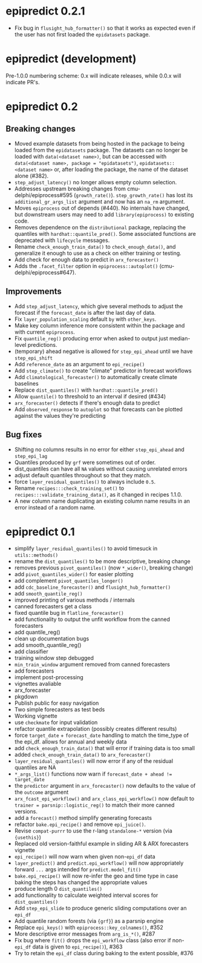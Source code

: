 # epipredict 0.2.1

- Fix bug in `flusight_hub_formatter()` so that it works as expected even if the user has not first loaded the `epidatasets` package.

# epipredict (development)

Pre-1.0.0 numbering scheme: 0.x will indicate releases, while 0.0.x will indicate PR's.

# epipredict 0.2

## Breaking changes

- Moved example datasets from being hosted in the package to being loaded
  from the `epidatasets` package. The datasets can no longer be loaded with
  `data(<dataset name>)`, but can be accessed with
  `data(<dataset name>, package = "epidatasets")`, `epidatasets::<dataset name>`
  or, after loading the package, the name of the dataset alone (#382).
- `step_adjust_latency()` no longer allows empty column selection.
- Addresses upstream breaking changes from cmu-delphi/epiprocess#595 (`growth_rate()`). 
  `step_growth_rate()` has lost its `additional_gr_args_list` argument and now
  has an `na_rm` argument.
- Moves `epiprocess` out of depends (#440). No internals have changed, but downstream
  users may need to add `library(epiprocess)` to existing code.
- Removes dependence on the `distributional` package, replacing the quantiles 
  with `hardhat::quantile_pred()`. Some associated functions are deprecated with
  `lifecycle` messages.
- Rename `check_enough_train_data()` to `check_enough_data()`, and generalize it
  enough to use as a check on either training or testing.
- Add check for enough data to predict in `arx_forecaster()`
- Adds the `.facet_filter` option in `epiprocess::autoplot()` (cmu-delphi/epiprocess#647).

## Improvements

- Add `step_adjust_latency`, which give several methods to adjust the forecast if the `forecast_date` is after the last day of data.
- Fix `layer_population_scaling` default `by` with `other_keys`.
- Make key column inference more consistent within the package and with current `epiprocess`.
- Fix `quantile_reg()` producing error when asked to output just median-level predictions.
- (temporary) ahead negative is allowed for `step_epi_ahead` until we have `step_epi_shift`
- Add `reference_date` as an argument to `epi_recipe()`
- Add `step_climate()` to create "climate" predictor in forecast workflows
- Add `climatological_forecaster()` to automatically create climate baselines
- Replace `dist_quantiles()` with `hardhat::quantile_pred()`
- Allow `quantile()` to threshold to an interval if desired (#434)
- `arx_forecaster()` detects if there's enough data to predict
- Add `observed_response` to `autoplot` so that forecasts can be plotted against the values they're predicting

## Bug fixes

- Shifting no columns results in no error for either `step_epi_ahead` and `step_epi_lag`
- Quantiles produced by `grf` were sometimes out of order.
- dist_quantiles can have all `NA` values without causing unrelated errors
- adjust default quantiles throughout so that they match.
- force `layer_residual_quantiles()` to always include `0.5`.
- Rename `recipes:::check_training_set()` to `recipes:::validate_training_data()`, as it changed in recipes 1.1.0.
- A new column name duplicating an existing column name results in an error instead of a random name.

# epipredict 0.1

- simplify `layer_residual_quantiles()` to avoid timesuck in `utils::methods()`
- rename the `dist_quantiles()` to be more descriptive, breaking change
- removes previous `pivot_quantiles()` (now `*_wider()`, breaking change)
- add `pivot_quantiles_wider()` for easier plotting
- add complement `pivot_quantiles_longer()`
- add `cdc_baseline_forecaster()` and `flusight_hub_formatter()`
- add `smooth_quantile_reg()`
- improved printing of various methods / internals
- canned forecasters get a class
- fixed quantile bug in `flatline_forecaster()`
- add functionality to output the unfit workflow from the canned forecasters
- add quantile_reg()
- clean up documentation bugs
- add smooth_quantile_reg()
- add classifier
- training window step debugged
- `min_train_window` argument removed from canned forecasters
- add forecasters
- implement post-processing
- vignettes avaliable
- arx_forecaster
- pkgdown
- Publish public for easy navigation
- Two simple forecasters as test beds
- Working vignette
- use `checkmate` for input validation
- refactor quantile extrapolation (possibly creates different results)
- force `target_date` + `forecast_date` handling to match the time_type of the
  epi_df. allows for annual and weekly data
- add `check_enough_train_data()` that will error if training data is too small
- added `check_enough_train_data()` to `arx_forecaster()`
- `layer_residual_quantiles()` will now error if any of the residual quantiles
  are NA
- `*_args_list()` functions now warn if `forecast_date + ahead != target_date`
- the `predictor` argument in `arx_forecaster()` now defaults to the value of
  the `outcome` argument
- `arx_fcast_epi_workflow()` and `arx_class_epi_workflow()` now default to
  `trainer = parsnip::logistic_reg()` to match their more canned versions.
- add a `forecast()` method simplify generating forecasts
- refactor `bake.epi_recipe()` and remove `epi_juice()`.
- Revise `compat-purrr` to use the r-lang `standalone-*` version (via
  `{usethis}`)
- Replaced old version-faithful example in sliding AR & ARX forecasters vignette
- `epi_recipe()` will now warn when given non-`epi_df` data
- `layer_predict()` and `predict.epi_workflow()` will now appropriately forward
  `...` args intended for `predict.model_fit()`
- `bake.epi_recipe()` will now re-infer the geo and time type in case baking the
  steps has changed the appropriate values
- produce length 0 `dist_quantiles()`
- add functionality to calculate weighted interval scores for `dist_quantiles()`
- Add `step_epi_slide` to produce generic sliding computations over an `epi_df`
- Add quantile random forests (via `{grf}`) as a parsnip engine
- Replace `epi_keys()` with `epiprocess::key_colnames()`, #352
- More descriptive error messages from `arg_is_*()`, #287
- Fix bug where `fit()` drops the `epi_workflow` class (also error if
  non-`epi_df` data is given to `epi_recipe()`), #363
- Try to retain the `epi_df` class during baking to the extent possible, #376
